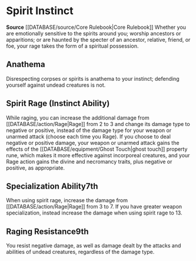 ﻿---
id: '5'
name: Spirit Instinct
rarity: Common
source: '[[DATABASE/source/Core Rulebook|Core Rulebook]]'
type: Barbarian Instinct

---
# Spirit Instinct

**Source** [[DATABASE/source/Core Rulebook|Core Rulebook]] 
Whether you are emotionally sensitive to the spirits around you; worship ancestors or apparitions; or are haunted by the specter of an ancestor, relative, friend, or foe, your rage takes the form of a spiritual possession.

## Anathema

Disrespecting corpses or spirits is anathema to your instinct; defending yourself against undead creatures is not.

## Spirit Rage (Instinct Ability)

While raging, you can increase the additional damage from [[DATABASE/action/Rage|Rage]] from 2 to 3 and change its damage type to negative or positive, instead of the damage type for your weapon or unarmed attack (choose each time you Rage). If you choose to deal negative or positive damage, your weapon or unarmed attack gains the effects of the [[DATABASE/equipment/Ghost Touch|ghost touch]] property rune, which makes it more effective against incorporeal creatures, and your Rage action gains the divine and necromancy traits, plus negative or positive, as appropriate.

## Specialization Ability<span class="item-type">7th</span>

When using spirit rage, increase the damage from [[DATABASE/action/Rage|Rage]] from 3 to 7. If you have greater weapon specialization, instead increase the damage when using spirit rage to 13.

## Raging Resistance<span class="item-type">9th</span>

You resist negative damage, as well as damage dealt by the attacks and abilities of undead creatures, regardless of the damage type.